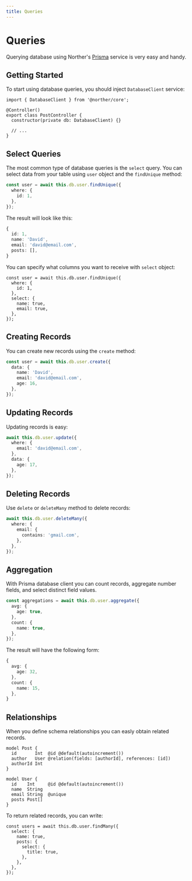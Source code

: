 ```yaml
---
title: Queries
---
```


# Queries

Querying database using Norther's [Prisma](https://www.prisma.io/docs/concepts/components/prisma-client/crud) service is very easy and handy.

## Getting Started

To start using database queries, you should inject `DatabaseClient` service:

```ts{1,5}
import { DatabaseClient } from '@norther/core';

@Controller()
export class PostController {
  constructor(private db: DatabaseClient) {}

  // ...
}
```

## Select Queries

The most common type of database queries is the `select` query. You can select data from your table using `user` object and the `findUnique` method:

```ts
const user = await this.db.user.findUnique({
  where: {
    id: 1,
  },
});
```

The result will look like this:

```ts
{
  id: 1,
  name: 'David',
  email: 'david@email.com',
  posts: [],
}
```

You can specify what columns you want to receive with `select` object:

```ts{5-8}
const user = await this.db.user.findUnique({
  where: {
    id: 1,
  },
  select: {
    name: true,
    email: true,
  },
});
```

## Creating Records

You can create new records using the `create` method:

```ts
const user = await this.db.user.create({
  data: {
    name: 'David',
    email: 'david@email.com',
    age: 16,
  },
});
```

## Updating Records

Updating records is easy:

```ts
await this.db.user.update({
  where: {
    email: 'david@email.com',
  },
  data: {
    age: 17,
  },
});
```

## Deleting Records

Use `delete` or `deleteMany` method to delete records:

```ts
await this.db.user.deleteMany({
  where: {
    email: {
      contains: 'gmail.com',
    },
  },
});
```

## Aggregation

With Prisma database client you can count records, aggregate number fields, and select distinct field values.

```ts
const aggregations = await this.db.user.aggregate({
  avg: {
    age: true,
  },
  count: {
    name: true,
  },
});
```

The result will have the following form:

```ts
{
  avg: {
    age: 32,
  },
  count: {
    name: 15,
  },
}
```

## Relationships

When you define schema relationships you can easly obtain related records.

```prisma
model Post {
  id       Int  @id @default(autoincrement())
  author   User @relation(fields: [authorId], references: [id])
  authorId Int
}

model User {
  id    Int     @id @default(autoincrement())
  name  String
  email String  @unique
  posts Post[]
}
```

To return related records, you can write:

```ts{4-8}
const users = await this.db.user.findMany({
  select: {
    name: true,
    posts: {
      select: {
        title: true,
      },
    },
  },
});
```
